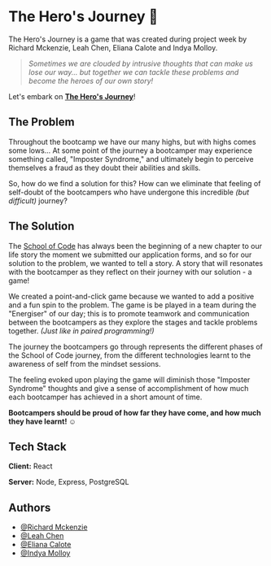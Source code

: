 
# The Hero's Journey 🚀

The Hero's Journey is a game that was created during project week by Richard Mckenzie, Leah Chen, Eliana Calote and Indya Molloy.

> _Sometimes we are clouded by intrusive thoughts that can make us lose our way... but together we can tackle these problems and become the heroes of our own story!_

 Let's embark on [**The Hero's Journey**](https://theherosjourney.netlify.app/)!

## The Problem 

Throughout the bootcamp we have our many highs, but with highs comes some lows... At some point of the journey a bootcamper may experience something called, "Imposter Syndrome," and ultimately begin to perceive themselves a fraud as they doubt their abilities and skills.

So, how do we find a solution for this? How can we eliminate that feeling of self-doubt of the bootcampers who have undergone this incredible _(but difficult)_ journey?

## The Solution

The [School of Code](https://github.com/SchoolOfCode) has always been the beginning of a new chapter to our life story the moment we submitted our application forms, and so 
for our solution to the problem, we wanted to tell a story. A story that will resonates with the bootcamper as they reflect on their journey with our solution - a game!

We created a point-and-click game because we wanted to add a positive and a fun spin to the problem. The game is be played in a team during the "Energiser" of our day; this is to promote teamwork and communication between the bootcampers as they explore the stages and tackle problems together. _(Just like in paired programming!)_

The journey the bootcampers go through represents the different phases of the School of Code journey, from the different technologies learnt to the awareness of self from the mindset sessions. 

The feeling evoked upon playing the game will diminish those "Imposter Syndrome" thoughts and give a sense of accomplishment of how much each bootcamper has achieved in a short amount of time. 

**Bootcampers should be proud of how far they have come, and how much they have learnt! ☺︎**
## Tech Stack

**Client:** React

**Server:** Node, Express, PostgreSQL


## Authors

- [@Richard Mckenzie](https://github.com/Richardjdmckenzie)
- [@Leah Chen](https://github.com/leah16c)
- [@Eliana Calote](https://github.com/ElianaCalote)
- [@Indya Molloy](https://github.com/indyamolloy)
